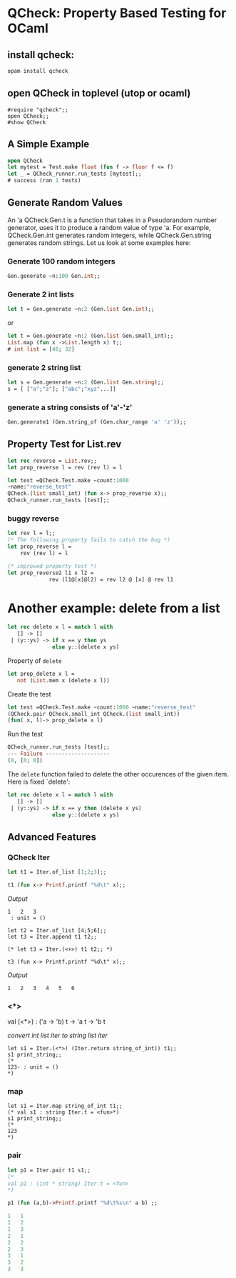 # QCheck: Property Based Testing for OCaml

## install qcheck:
```ocaml
opam install qcheck
```
## open QCheck in toplevel (utop or ocaml)
```
#require "qcheck";;
open QCheck;;
#show QCheck
```

## A Simple Example
```ocaml
open QCheck
let mytest = Test.make float (fun f -> floor f <= f)
let _ = QCheck_runner.run_tests [mytest];;
# success (ran 1 tests)
```

## Generate Random Values
An 'a QCheck.Gen.t is a function that takes in a Pseudorandom number generator, uses it to produce a random value of type 'a. For example, QCheck.Gen.int generates random integers, while  QCheck.Gen.string generates random strings. Let us look at some examples here:

### Generate 100 random integers
```ocaml
Gen.generate ~n:100 Gen.int;;
```
### Generate 2 int lists
```ocaml
let t = Gen.generate ~n:2 (Gen.list Gen.int);;
```
or
```ocaml
let t = Gen.generate ~n:2 (Gen.list Gen.small_int);;
List.map (fun x ->List.length x) t;;
# int list = [46; 32]
```
### generate 2 string list
```ocaml
let s = Gen.generate ~n:2 (Gen.list Gen.string);;
s = [ ["a";"z"]; ["abc";"xyz"...]]
```
### generate a string consists of 'a'-'z'
```ocaml
Gen.generate1 (Gen.string_of (Gen.char_range 'a' 'z'));;
```
## Property Test for List.rev
```ocaml
let rec reverse = List.rev;;
let prop_reverse l = rev (rev l) = l

let test =QCheck.Test.make ~count:1000 
~name:"reverse_test" 
QCheck.(list small_int) (fun x-> prop_reverse x);;
QCheck_runner.run_tests [test];;
```


### buggy reverse 
```ocaml
let rev l = l;;
(* The following property fails to catch the bug *)
let prop_reverse l =
    rev (rev l) = l

(* improved property test *)
let prop_reverse2 l1 x l2 =
             rev (l1@[x]@l2) = rev l2 @ [x] @ rev l1

```


# Another example: delete from a list 
```ocaml
let rec delete x l = match l with
   [] -> []
 | (y::ys) -> if x == y then ys
              else y::(delete x ys)
```
Property of `delete`
```ocaml
let prop_delete x l =
   not (List.mem x (delete x l))
```
Create the test
```ocaml
let test =QCheck.Test.make ~count:1000 ~name:"reverse_test"
(QCheck.pair QCheck.small_int QCheck.(list small_int))
(fun( x, l)-> prop_delete x l)
```
Run the test
```ocaml
QCheck_runner.run_tests [test];;
--- Failure --------------------
(0, [0; 0])
```
The `delete` function failed to delete the other occurences of the given item. Here is fixed `delete':
```ocaml
let rec delete x l = match l with
   [] -> []
 | (y::ys) -> if x == y then (delete x ys)
              else y::(delete x ys)
```


## Advanced Features

### QCheck Iter
```ocaml
let t1 = Iter.of_list [1;2;3];;

t1 (fun x-> Printf.printf "%d\t" x);;
```
*Output*
```
1	2	3
 : unit = ()
```
```
let t2 = Iter.of_list [4;5;6];;
let t3 = Iter.append t1 t2;;

(* let t3 = Iter.(<+>) t1 t2;; *)

t3 (fun x-> Printf.printf "%d\t" x);;
```
*Output*
```
1	2	3	4	5	6
```

### <*>
val (<*>) : ('a -> 'b) t -> 'a t -> 'b t

*convert int list iter to string list iter*

```
let s1 = Iter.(<*>) (Iter.return string_of_int)) t1;;
s1 print_string;;
(*
123- : unit = ()
*)
```
### map
```
let s1 = Iter.map string_of_int t1;;
(* val s1 : string Iter.t = <fun>*)
s1 print_string;;
(*
123
*)
```

### pair
```ocaml
let p1 = Iter.pair t1 s1;;
(*
val p1 : (int * string) Iter.t = <fun>
*)

p1 (fun (a,b)->Printf.printf "%d\t%s\n" a b) ;;

1	1
1	2
1	3
2	1
2	2
2	3
3	1
3	2
3	3
```
